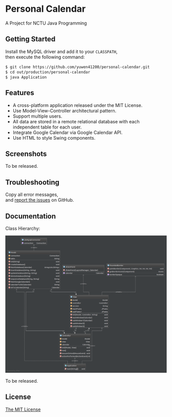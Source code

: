 # Personal Calendar #

A Project for NCTU Java Programming

## Getting Started ##

Install the MySQL driver and add it to your `CLASSPATH`,  
then execute the following command:

```
$ git clone https://github.com/yuwen41200/personal-calendar.git
$ cd out/production/personal-calendar
$ java Application
```

## Features ##

+ A cross-platform application released under the MIT License.
+ Use Model-View-Controller architectural pattern.
+ Support multiple users.
+ All data are stored in a remote relational database with each independent table for each user.
+ Integrate Google Calendar via Google Calendar API.
+ Use HTML to style Swing components.

## Screenshots ##

To be released.

## Troubleshooting ##

Copy all error messages,  
and [report the issues][issue-link] on GitHub.

## Documentation ##

Class Hierarchy:

![UML Diagram][diagram-link]

To be released.

## License ##

[The MIT License][license-link]

[issue-link]: https://github.com/yuwen41200/personal-calendar/issues/new
[diagram-link]: https://raw.githubusercontent.com/yuwen41200/personal-calendar/master/Diagram.png "UML Diagram"
[license-link]: https://raw.githubusercontent.com/yuwen41200/personal-calendar/master/LICENSE
